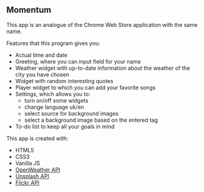 ## Momentum ##

This app is an analogue of the Chrome Web Store application with the same name.

Features that this program gives you:
* Actual time and date
* Greeting, where you can input field for your name
* Weather widget with up-to-date information about the weather of the city you have chosen
* Widget with random interesting quotes
* Player widget to which you can add your favorite songs
* Settings, which allows you to:
    * turn on/off some widgets 
    * change language uk/en
    * select source for background images 
    * select a background image based on the entered tag
* To-do list to keep all your goals in mind

This app is created with:
* HTML5
* CSS3
* Vanilla JS
* [OpenWeather API](https://openweathermap.org/api)
* [Unsplash API](https://unsplash.com/developers)
* [Flickr API](https://www.flickr.com/services/developer)